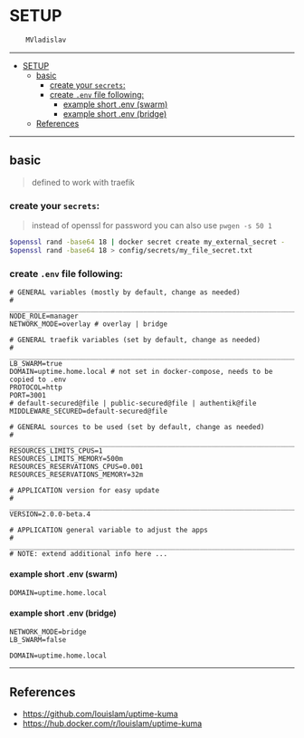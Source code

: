 # SETUP

```sh
    MVladislav
```

---

- [SETUP](#setup)
  - [basic](#basic)
    - [create your `secrets`:](#create-your-secrets)
    - [create `.env` file following:](#create-env-file-following)
      - [example short .env (swarm)](#example-short-env-swarm)
      - [example short .env (bridge)](#example-short-env-bridge)
  - [References](#references)

---

## basic

> defined to work with traefik

### create your `secrets`:

> instead of openssl for password you can also use `pwgen -s 50 1`

```sh
$openssl rand -base64 18 | docker secret create my_external_secret -
$openssl rand -base64 18 > config/secrets/my_file_secret.txt
```

### create `.env` file following:

```env
# GENERAL variables (mostly by default, change as needed)
# ______________________________________________________________________________
NODE_ROLE=manager
NETWORK_MODE=overlay # overlay | bridge

# GENERAL traefik variables (set by default, change as needed)
# ______________________________________________________________________________
LB_SWARM=true
DOMAIN=uptime.home.local # not set in docker-compose, needs to be copied to .env
PROTOCOL=http
PORT=3001
# default-secured@file | public-secured@file | authentik@file
MIDDLEWARE_SECURED=default-secured@file

# GENERAL sources to be used (set by default, change as needed)
# ______________________________________________________________________________
RESOURCES_LIMITS_CPUS=1
RESOURCES_LIMITS_MEMORY=500m
RESOURCES_RESERVATIONS_CPUS=0.001
RESOURCES_RESERVATIONS_MEMORY=32m

# APPLICATION version for easy update
# ______________________________________________________________________________
VERSION=2.0.0-beta.4

# APPLICATION general variable to adjust the apps
# ______________________________________________________________________________
# NOTE: extend additional info here ...
```

#### example short .env (swarm)

```env
DOMAIN=uptime.home.local
```

#### example short .env (bridge)

```env
NETWORK_MODE=bridge
LB_SWARM=false

DOMAIN=uptime.home.local
```

---

## References

- <https://github.com/louislam/uptime-kuma>
- <https://hub.docker.com/r/louislam/uptime-kuma>
